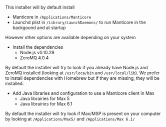 This installer will by default install

* Manticore in `/Applications/Manticore`
* Launchd plist in `/Library/LaunchDaemons/` to run Manticore in the backgound and at startup

However other options are available depending on your system

* Install the dependencies
	+ Node.js v0.10.29
	+ ZeroMQ 4.0.4

By default the installer will try to look if you already have Node.js and ZeroMQ installed (looking at `/usr/loca/bin` and `/usr/local/lib`). We prefer to install dependencies with Homebrew but if they are missing, they will be installed.

* Add Java libraries and configuration to use a Manticore client in Max
	+ Java librairies for Max 5 
	+ Java librairies for Max 6.1

By default the installer will try look if Max/MSP is present on your computer by looking at `/Applications/Max5/` and `/Applications/Max 6.1/`